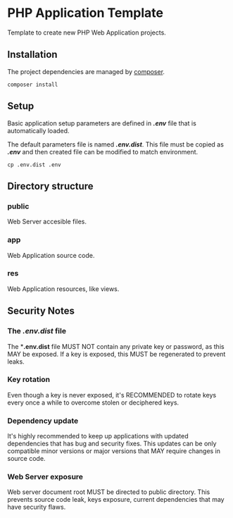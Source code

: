 PHP Application Template
=======================================

Template to create new PHP Web Application projects.

Installation
---------------------------------------

The project dependencies are managed by [composer](https://getcomposer.org).

```cli
composer install
```

Setup
---------------------------------------

Basic application setup parameters are defined in ***.env*** file that is
automatically loaded.

The default parameters file is named ***.env.dist***. This file must be copied
as ***.env*** and then created file can be modified to match environment.

```
cp .env.dist .env
```

Directory structure
---------------------------------------

### public
Web Server accesible files.

### app
Web Application source code.

### res
Web Application resources, like views.

Security Notes
---------------------------------------

### The *.env.dist* file

The ***.env.dist** file MUST NOT contain any private key or password, as this
MAY be exposed. If a key is exposed, this MUST be regenerated to prevent leaks.

### Key rotation

Even though a key is never exposed, it's RECOMMENDED to rotate keys every once a
while to overcome stolen or deciphered keys.

### Dependency update

It's highly recommended to keep up applications with updated dependencies that
has bug and security fixes. This updates can be only compatible minor versions
or major versions that MAY require changes in source code.

### Web Server exposure

Web server document root MUST be directed to public directory. This prevents
source code leak, keys exposure, current dependencies that may have security
flaws.
